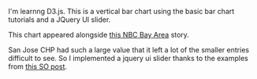 I'm learnng D3.js. This is a vertical bar chart using the basic bar chart tutorials and a JQuery UI slider.

This chart appeared alongside [this NBC Bay Area](http://www.nbcbayarea.com/investigations/Bay-Area-Police-Miss-as-Much-as-20-of-Traffic-Trials-sjpd-speeding-tickets-262592831.html) story.


San Jose CHP had such a large value that it left a lot of the smaller entries difficult to see.  So I implemented a jquery ui slider thanks to the examples from [this SO post](http://stackoverflow.com/questions/12848181/d3-simple-linear-chart-with-jquery-ui-range-slider). 